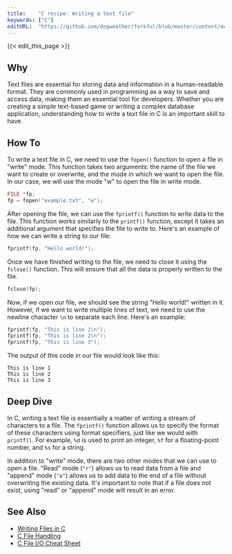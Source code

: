 ```yaml
---
title:    "C recipe: Writing a text file"
keywords: ["C"]
editURL:  "https://github.com/dogweather/forkful/blob/master/content/en/c/writing-a-text-file.md"
---
```


{{< edit_this_page >}}

## Why

Text files are essential for storing data and information in a human-readable format. They are commonly used in programming as a way to save and access data, making them an essential tool for developers. Whether you are creating a simple text-based game or writing a complex database application, understanding how to write a text file in C is an important skill to have.

## How To

To write a text file in C, we need to use the `fopen()` function to open a file in "write" mode. This function takes two arguments: the name of the file we want to create or overwrite, and the mode in which we want to open the file. In our case, we will use the mode "w" to open the file in write mode. 

```C
FILE *fp;
fp = fopen("example.txt", "w");
```

After opening the file, we can use the `fprintf()` function to write data to the file. This function works similarly to the `printf()` function, except it takes an additional argument that specifies the file to write to. Here's an example of how we can write a string to our file:

```C
fprintf(fp, "Hello world!");
```

Once we have finished writing to the file, we need to close it using the `fclose()` function. This will ensure that all the data is properly written to the file.

```C
fclose(fp);
```

Now, if we open our file, we should see the string "Hello world!" written in it. However, if we want to write multiple lines of text, we need to use the newline character `\n` to separate each line. Here's an example:

```C
fprintf(fp, "This is line 1\n");
fprintf(fp, "This is line 2\n");
fprintf(fp, "This is line 3");
```

The output of this code in our file would look like this:

```
This is line 1
This is line 2
This is line 3
```

## Deep Dive

In C, writing a text file is essentially a matter of writing a stream of characters to a file. The `fprintf()` function allows us to specify the format of these characters using format specifiers, just like we would with `printf()`. For example, `%d` is used to print an integer, `%f` for a floating-point number, and `%s` for a string.

In addition to "write" mode, there are two other modes that we can use to open a file. "Read" mode (`"r"`) allows us to read data from a file and "append" mode (`"a"`) allows us to add data to the end of a file without overwriting the existing data. It's important to note that if a file does not exist, using "read" or "append" mode will result in an error.

## See Also

- [Writing Files in C](https://www.programiz.com/c-programming/c-file-input-output)
- [C File Handling](https://www.tutorialspoint.com/cprogramming/c_file_io.htm)
- [C File I/O Cheat Sheet](https://www.cs.cmu.edu/~ab/15-123S15/resources/C/cheat-sheets.html#fileio)